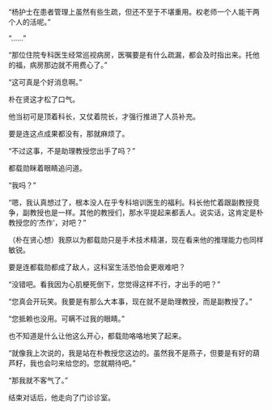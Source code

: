 “杨护士在患者管理上虽然有些生疏，但还不至于不堪重用。权老师一个人能干两个人的活呢。”

“……”

“那位住院专科医生经常巡视病房，医嘱要是有什么疏漏，都会及时指出来。托他的福，病房那边就不用费心了。”

“这可真是个好消息啊。”

朴在贤这才松了口气。

他当初可是顶着科长，又仗着院长，才强行推进了人员补充。

要是连这点成果都没有，那就麻烦了。

“不过这事，不是助理教授您出手了吗？”

都载勋眯着眼睛追问道。

“我吗？”

“嗯，我认真想过了，根本没人在乎专科培训医生的福利。科长他忙着跟副教授竞争，副教授也是一样。其他的教授们，那水平提起来都丢人。说实话，这肯定是朴教授您的‘杰作’，对吧？”

（朴在贤心想）我原以为都载勋只是手术技术精湛，现在看来他的推理能力也同样敏锐。

要是连都载勋都成了敌人，这科室生活恐怕会更艰难吧？

“没错吧。看我因为心肌梗死倒下，您觉得这样不行，才出手的吧？”

“您真会开玩笑。我要是有那么大本事，现在就不是助理教授，而是副教授了。”

“您抵赖也没用。可瞒不过我的眼睛。”

也不知道是什么让他这么开心，都载勋咯咯地笑了起来。

“就像我上次说的，我是站在朴教授您这边的。虽然我不是燕子，但要是有好的葫芦籽，我也会叼来给您的。您就期待吧。”

“那我就不客气了。”

结束对话后，他走向了门诊诊室。